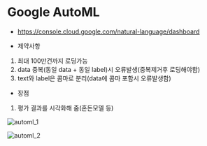 # Google AutoML

- https://console.cloud.google.com/natural-language/dashboard

- 제약사항  
1. 최대 100만건까지 로딩가능  
2. data 중복(동일 data + 동일 label)시 오류발생(중복제거후 로딩해야함)  
3. text와 label은 콤마로 분리(data에 콤마 포함시 오류발생함)  

- 장점
1. 평가 결과를 시각화해 줌(혼돈모델 등)  


![automl_1](https://user-images.githubusercontent.com/45334819/77118863-8c425a80-6a78-11ea-9ea5-152725a2521d.jpg)

![automl_2](https://user-images.githubusercontent.com/45334819/77118866-8d738780-6a78-11ea-95ca-9884d726c136.jpg)

